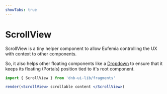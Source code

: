 ```yaml
---
showTabs: true
---
```


# ScrollView

ScrollView is a tiny helper component to allow Eufemia controlling the UX with context to other components.

So, it also helps other floating components like a [Dropdown](/uilib/components/dropdown) to ensure that it keeps its floating (Portals) position tied to it's root component.

```jsx
import { ScrollView } from 'dnb-ui-lib/fragments'

render(<ScrollView> scrollable content </ScrollView>)
```
